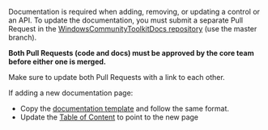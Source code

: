 Documentation is required when adding, removing, or updating a control or an API. To update the documentation, you must submit a separate Pull Request in the [WindowsCommunityToolkitDocs repository](https://github.com/MicrosoftDocs/WindowsCommunityToolkitDocs) (use the master branch).

 **Both Pull Requests (code and docs) must be approved by the core team before either one is merged.**

Make sure to update both Pull Requests with a link to each other.

If adding a new documentation page:
* Copy the [documentation template](https://github.com/MicrosoftDocs/WindowsCommunityToolkitDocs/blob/master/docs/.template.md) and follow the same format.
* Update the [Table of Content](https://github.com/MicrosoftDocs/WindowsCommunityToolkitDocs/blob/master/docs/toc.md) to point to the new page
